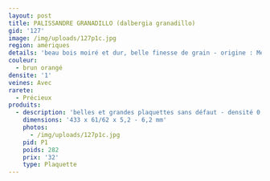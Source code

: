 ```yaml
---
layout: post
title: PALISSANDRE GRANADILLO (dalbergia granadillo)
gid: '127'
image: /img/uploads/127p1c.jpg
region: amériques
details: 'beau bois moiré et dur, belle finesse de grain - origine : Mexique'
couleur:
  - brun orangé
densite: '1'
veines: Avec
rarete:
  - Précieux
produits:
  - description: 'belles et grandes plaquettes sans défaut - densité 0,95'
    dimensions: '433 x 61/62 x 5,2 - 6,2 mm'
    photos:
      - /img/uploads/127p1c.jpg
    pid: P1
    poids: 282
    prix: '32'
    type: Plaquette
---
```


